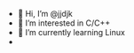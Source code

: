 - 👋 Hi, I’m @jjdjk
- 👀 I’m interested in C/C++
- 🌱 I’m currently learning Linux
- 
<!---
jjdjk/jjdjk is a ✨ special ✨ repository because its `README.md` (this file) appears on your GitHub profile.
You can click the Preview link to take a look at your changes.
--->
